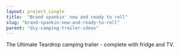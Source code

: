 ```yaml
---
layout: project_single
title:  "Brand spankin' new and ready to roll"
slug: "brand-spankin-new-and-ready-to-roll"
parent: "diy-camping-trailer-ideas"
---
```

The Ultimate Teardrop camping trailer - complete with fridge and TV.